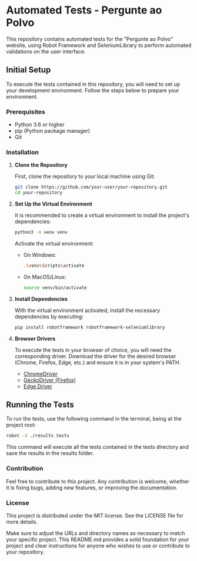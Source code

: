 # Automated Tests - Pergunte ao Polvo

This repository contains automated tests for the "Pergunte ao Polvo" website, using Robot Framework and SeleniumLibrary to perform automated validations on the user interface.

## Initial Setup

To execute the tests contained in this repository, you will need to set up your development environment. Follow the steps below to prepare your environment.

### Prerequisites

- Python 3.6 or higher
- pip (Python package manager)
- Git

### Installation

1. **Clone the Repository**

    First, clone the repository to your local machine using Git:

    ```bash
    git clone https://github.com/your-user/your-repository.git
    cd your-repository
    ```

2. **Set Up the Virtual Environment**

    It is recommended to create a virtual environment to install the project's dependencies:

    ```bash
    python3 -m venv venv
    ```

    Activate the virtual environment:

    - On Windows:
        ```bash
        .\venv\Scripts\activate
        ```

    - On MacOS/Linux:
        ```bash
        source venv/bin/activate
        ```

3. **Install Dependencies**

    With the virtual environment activated, install the necessary dependencies by executing:

    ```bash
    pip install robotframework robotframework-seleniumlibrary
    ```

4. **Browser Drivers**

    To execute the tests in your browser of choice, you will need the corresponding driver. Download the driver for the desired browser (Chrome, Firefox, Edge, etc.) and ensure it is in your system's PATH.

    - [ChromeDriver](https://sites.google.com/a/chromium.org/chromedriver/)
    - [GeckoDriver (Firefox)](https://github.com/mozilla/geckodriver/releases)
    - [Edge Driver](https://developer.microsoft.com/en-us/microsoft-edge/tools/webdriver/)

## Running the Tests

To run the tests, use the following command in the terminal, being at the project root:

```bash
robot -d ./results tests
```

This command will execute all the tests contained in the tests directory and save the results in the results folder.

### Contribution
Feel free to contribute to this project. Any contribution is welcome, whether it is fixing bugs, adding new features, or improving the documentation.

### License
This project is distributed under the MIT license. See the LICENSE file for more details.

Make sure to adjust the URLs and directory names as necessary to match your specific project. This README.md provides a solid foundation for your project and clear instructions for anyone who wishes to use or contribute to your repository.
